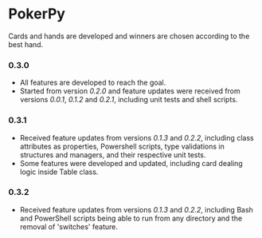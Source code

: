# PokerPy
Cards and hands are developed and winners are chosen according to the best hand.

### 0.3.0
- All features are developed to reach the goal.
- Started from version *0.2.0* and feature updates were received from versions *0.0.1*, *0.1.2* and *0.2.1*, including unit tests and shell scripts.

### 0.3.1
- Received feature updates from versions *0.1.3* and *0.2.2*, including class attributes as properties, Powershell scripts, type validations in structures and managers, and their respective unit tests.
- Some features were developed and updated, including card dealing logic inside Table class.

### 0.3.2
- Received feature updates from versions *0.1.3* and *0.2.2*, including Bash and PowerShell scripts being able to run from any directory and the removal of 'switches' feature.